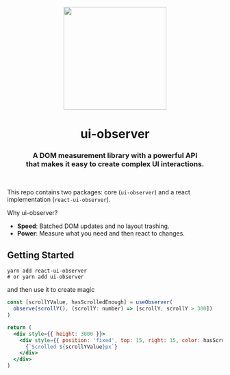 <p align="center">
  <img src="https://user-images.githubusercontent.com/8494120/168484515-cccc6a24-6647-4a84-9311-bba2dc7afce3.png" width="240" />
</p>


<h1 align="center">ui-observer</h1>
<h3 align="center">A DOM measurement library with a powerful API <br />that makes it easy to create complex UI interactions.</h3>

<br>

This repo contains two packages: core (`ui-observer`) and a react implementation (`react-ui-observer`).

Why ui-observer?

* **Speed**: Batched DOM updates and no layout trashing.
* **Power**: Measure what you need and then react to changes.

## Getting Started

```shell
yarn add react-ui-observer
# or yarn add ui-observer
```

and then use it to create magic

```jsx
const [scrollYValue, hasScrolledEnough] = useObserver(
  observe(scrollY(), (scrollY: number) => [scrollY, scrollY > 300])
)

return (
  <div style={{ height: 3000 }}>
    <div style={{ position: 'fixed', top: 15, right: 15, color: hasScrolledEnough ? 'cyan' : 'inherit' }}>
      {`Scrolled ${scrollYValue}px`}
    </div>
  </div>
)
```
